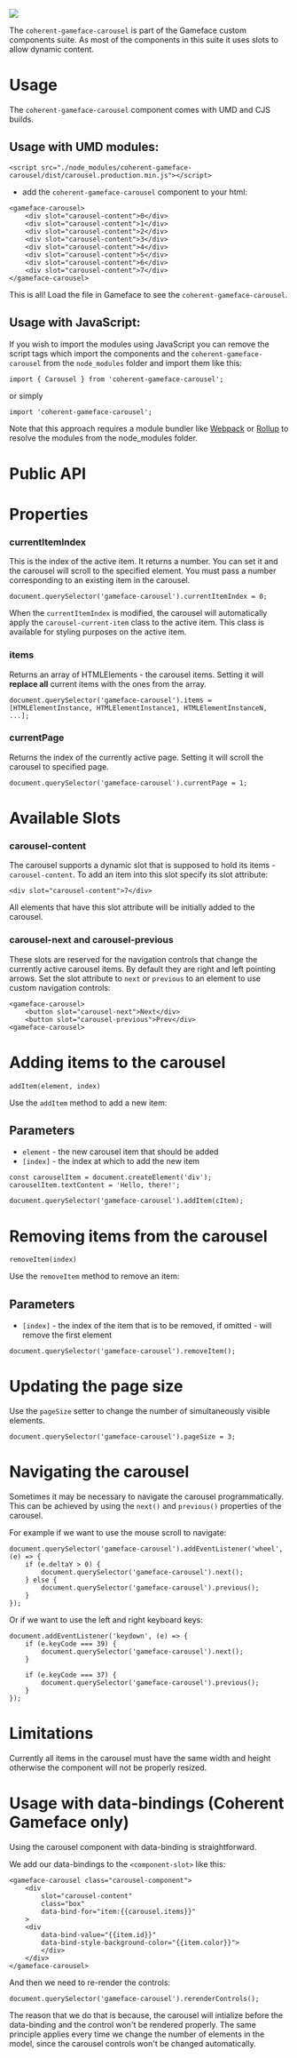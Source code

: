 <!--Copyright (c) Coherent Labs AD. All rights reserved. Licensed under the MIT License. See License.txt in the project root for license information. -->

<a href="https://www.npmjs.com/package/coherent-gameface-carousel"><img src="http://img.shields.io/npm/v/coherent-gameface-carousel.svg?style=flat-square"/></a>

The `coherent-gameface-carousel` is part of the Gameface custom components suite. As most of the components in this suite it uses slots to allow dynamic content.

Usage
===================
The `coherent-gameface-carousel` component comes with UMD and CJS builds.

## Usage with UMD modules:

~~~~{.html}
<script src="./node_modules/coherent-gameface-carousel/dist/carousel.production.min.js"></script>
~~~~

* add the `coherent-gameface-carousel` component to your html:

~~~~{.html}
<gameface-carousel>
    <div slot="carousel-content">0</div>
    <div slot="carousel-content">1</div>
    <div slot="carousel-content">2</div>
    <div slot="carousel-content">3</div>
    <div slot="carousel-content">4</div>
    <div slot="carousel-content">5</div>
    <div slot="carousel-content">6</div>
    <div slot="carousel-content">7</div>
</gameface-carousel>
~~~~

This is all! Load the file in Gameface to see the `coherent-gameface-carousel`.

## Usage with JavaScript:

If you wish to import the modules using JavaScript you can remove the script tags
which import the components and the `coherent-gameface-carousel` from the `node_modules` folder and import them like this:

~~~~{.js}
import { Carousel } from 'coherent-gameface-carousel';
~~~~

or simply

~~~~{.js}
import 'coherent-gameface-carousel';
~~~~

Note that this approach requires a module bundler like [Webpack](https://webpack.js.org/) or [Rollup](https://rollupjs.org/guide/en/) to resolve the
modules from the node_modules folder.


Public API
===================

# Properties

### currentItemIndex

This is the index of the active item. It returns a number. You can set it and the carousel will scroll to the specified element. You must pass a number corresponding to an existing item in the carousel.

~~~{.js}
document.querySelector('gameface-carousel').currentItemIndex = 0;
~~~

When the `currentItemIndex` is modified, the carousel will automatically apply the `carousel-current-item` class to the active item. This class is available for styling purposes on the active item.

### items

Returns an array of HTMLElements - the carousel items. Setting it will **replace all** current items with the ones from the array.

~~~{.js}
document.querySelector('gameface-carousel').items = [HTMLElementInstance, HTMLElementInstance1, HTMLElementInstanceN, ...];
~~~

### currentPage

Returns the index of the currently active page. Setting it will scroll the carousel to specified page.

~~~{.js}
document.querySelector('gameface-carousel').currentPage = 1;
~~~

### 

# Available Slots
### carousel-content

The carousel supports a dynamic slot that is supposed to hold its items - `carousel-content`. To add an item into this slot specify its slot attribute:

~~~~{.html}
<div slot="carousel-content">7</div>
~~~~

All elements that have this slot attribute will be initially added to the carousel.

### carousel-next and carousel-previous

These slots are reserved for the navigation controls that change the currently active carousel items. By default they are right and left pointing arrows. Set the slot attribute to `next` or `previous` to an element to use custom navigation controls:

~~~~{.html}
<gameface-carousel>
    <button slot="carousel-next">Next</div>
    <button slot="carousel-previous">Prev</div>
<gameface-carousel>
~~~~

# Adding items to the carousel
`addItem(element, index)`

Use the `addItem` method to add a new item:

## Parameters

- `element` - the new carousel item that should be added
- `[index]` - the index at which to add the new item

~~~~{.js}
const carouselItem = document.createElement('div');
carouselItem.textContent = 'Hello, there!';

document.querySelector('gameface-carousel').addItem(cItem);
~~~~

# Removing items from the carousel

`removeItem(index)`

Use the `removeItem` method to remove an item:

## Parameters

- `[index]` - the index of the item that is to be removed, if omitted - will remove the first element

~~~~{.js}
document.querySelector('gameface-carousel').removeItem();
~~~~

# Updating the page size

Use the `pageSize` setter to change the number of simultaneously visible elements.

~~~~{.js}
document.querySelector('gameface-carousel').pageSize = 3;
~~~~

# Navigating the carousel

Sometimes it may be necessary to navigate the carousel programmatically. This can be achieved by using the `next()` and `previous()` properties of the carousel.

For example if we want to use the mouse scroll to navigate:

~~~~{.js}
document.querySelector('gameface-carousel').addEventListener('wheel', (e) => {               
    if (e.deltaY > 0) {
        document.querySelector('gameface-carousel').next();
    } else {
        document.querySelector('gameface-carousel').previous();
    }
});
~~~~

Or if we want to use the left and right keyboard keys:

~~~~{.js}
document.addEventListener('keydown', (e) => {
    if (e.keyCode === 39) {
        document.querySelector('gameface-carousel').next();
    }
    
    if (e.keyCode === 37) {
        document.querySelector('gameface-carousel').previous();
    }
});
~~~~

# Limitations

Currently all items in the carousel must have the same width and height otherwise the component will not be properly resized.

# Usage with data-bindings (Coherent Gameface only)

Using the carousel component with data-binding is straightforward.

We add our data-bindings to the `<component-slot>` like this:


~~~~{.html}
<gameface-carousel class="carousel-component">
    <div
        slot="carousel-content"
        class="box"
        data-bind-for="item:{{carousel.items}}"
    >
    <div 
        data-bind-value="{{item.id}}"
        data-bind-style-background-color="{{item.color}}">
        </div>
    </div>
</gameface-carousel>
~~~~

And then we need to re-render the controls:

~~~~{.js}
document.querySelector('gameface-carousel').rerenderControls();
~~~~

The reason that we do that is because, the carousel will intialize before the data-binding and the control won't be rendered properly. The same principle applies every time we change the number of elements in the model, since the carousel controls won't be changed automatically.
